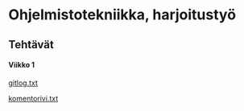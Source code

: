 # Ohjelmistotekniikka, harjoitustyö

## Tehtävät

#### Viikko 1

[gitlog.txt](https://github.com/KaimioL/ot-harjoitustyo/blob/master/laskarit/viikko1/gitlog.txt)

[komentorivi.txt](https://github.com/KaimioL/ot-harjoitustyo/blob/master/laskarit/viikko1/komentorivi.txt)
